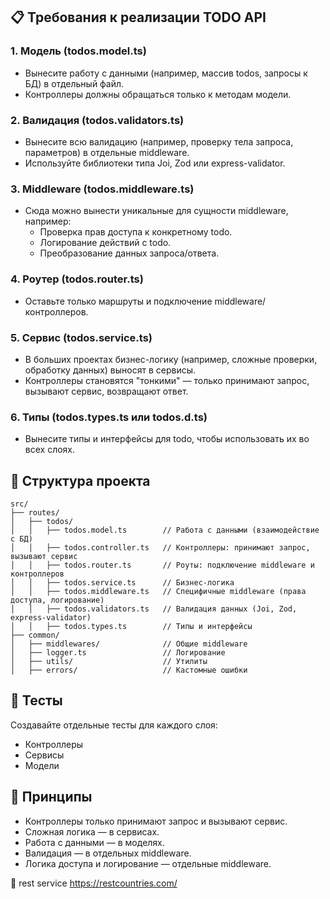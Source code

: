 ## 📋 Требования к реализации TODO API

### 1. Модель (todos.model.ts)
- Вынесите работу с данными (например, массив todos, запросы к БД) в отдельный файл.
- Контроллеры должны обращаться только к методам модели.

### 2. Валидация (todos.validators.ts)
- Вынесите всю валидацию (например, проверку тела запроса, параметров) в отдельные middleware.
- Используйте библиотеки типа Joi, Zod или express-validator.

### 3. Middleware (todos.middleware.ts)
- Сюда можно вынести уникальные для сущности middleware, например:
  - Проверка прав доступа к конкретному todo.
  - Логирование действий с todo.
  - Преобразование данных запроса/ответа.

### 4. Роутер (todos.router.ts)
- Оставьте только маршруты и подключение middleware/контроллеров.

### 5. Сервис (todos.service.ts)
- В больших проектах бизнес-логику (например, сложные проверки, обработку данных) выносят в сервисы.
- Контроллеры становятся "тонкими" — только принимают запрос, вызывают сервис, возвращают ответ.

### 6. Типы (todos.types.ts или todos.d.ts)
- Вынесите типы и интерфейсы для todo, чтобы использовать их во всех слоях.

## 📁 Структура проекта

```
src/
├── routes/
│   ├── todos/
│   │   ├── todos.model.ts        // Работа с данными (взаимодействие с БД)
│   │   ├── todos.controller.ts   // Контроллеры: принимают запрос, вызывают сервис
│   │   ├── todos.router.ts       // Роуты: подключение middleware и контроллеров
│   │   ├── todos.service.ts      // Бизнес-логика
│   │   ├── todos.middleware.ts   // Специфичные middleware (права доступа, логирование)
│   │   ├── todos.validators.ts   // Валидация данных (Joi, Zod, express-validator)
│   │   ├── todos.types.ts        // Типы и интерфейсы
├── common/
│   ├── middlewares/              // Общие middleware
│   ├── logger.ts                 // Логирование
│   ├── utils/                    // Утилиты
│   ├── errors/                   // Кастомные ошибки

```


## 🧪 Тесты

Создавайте отдельные тесты для каждого слоя:
- Контроллеры
- Сервисы
- Модели

## 📌 Принципы

- Контроллеры только принимают запрос и вызывают сервис.
- Сложная логика — в сервисах.
- Работа с данными — в моделях.
- Валидация — в отдельных middleware.
- Логика доступа и логирование — отдельные middleware.

📌 rest service 
https://restcountries.com/